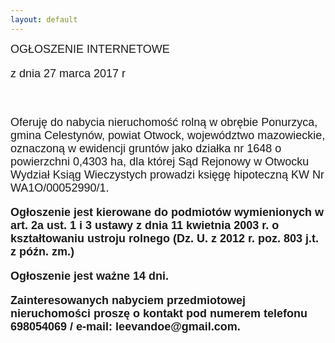 ```yaml
---
layout: default
---
```


<!--0-->
<p style="margin: 0px 0px 18px; font-size: 18px; font-family: Helvetica;">OGŁOSZENIE INTERNETOWE</p>
<p style="margin: 0px 0px 18px; font-size: 18px; font-family: Helvetica;">z dnia 27 marca 2017 r&nbsp;</p>
<p style="margin: 0px 0px 18px; font-size: 18px; font-family: Helvetica;"><br></p>
<p style="margin: 0px 0px 18px; font-size: 18px; font-family: Helvetica;">Oferuję do nabycia nieruchomość rolną w obrębie Ponurzyca, gmina Celestynów, powiat Otwock, województwo mazowieckie, oznaczoną w ewidencji gruntów jako działka nr 1648 o powierzchni 0,4303 ha, dla której Sąd Rejonowy w Otwocku Wydział Ksiąg Wieczystych prowadzi księgę hipoteczną KW Nr WA1O/00052990/1.</p>
<p style="margin: 0px 0px 18px; font-size: 18px; font-family: Helvetica;"><b>Ogłoszenie jest kierowane do podmiotów wymienionych w art. 2a ust. 1 i 3 ustawy z dnia 11 kwietnia 2003 r. o kształtowaniu ustroju rolnego (Dz. U. z 2012 r. poz. 803 j.t. z późn. zm.)</b></p>
<p style="margin: 0px 0px 18px; font-size: 18px; font-family: Helvetica;"><b>Ogłoszenie jest ważne 14 dni.</b></p>
<p style="margin: 0px 0px 18px; font-size: 18px; font-family: Helvetica;"><b>Zainteresowanych nabyciem przedmiotowej nieruchomości proszę o kontakt pod numerem telefonu 698054069 / e-mail: leevandoe@gmail.com.</b></p><b><br></b>